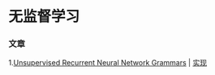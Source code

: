 # 无监督学习

### 文章

1.[Unsupervised Recurrent Neural Network Grammars](https://github.com/jamess010/AIOpen/edit/master/algorithm/UL/1904.03746.pdf) | [实现](https://github.com/harvardnlp/urnng)
